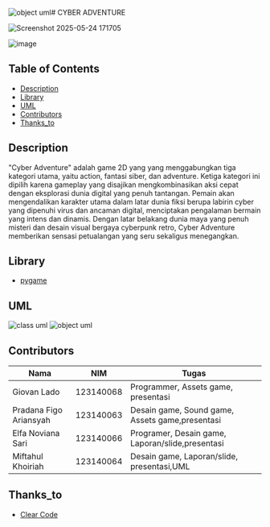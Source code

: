 ![object uml](https://github.com/user-attachments/assets/e2d0e268-2971-4eea-b7a7-31b7aae62b5f)# CYBER ADVENTURE

![Screenshot 2025-05-24 171705](https://github.com/user-attachments/assets/651232f9-6604-473e-9f27-2949652afa92)

![image](https://github.com/user-attachments/assets/0ec27b0b-11de-42d2-8780-a559db48a526)

## Table of Contents

- [Description](#Description)
- [Library](#Library)
- [UML](#UML)
- [Contributors](#Contributors)
- [Thanks_to](#Thanks_to)

## Description

"Cyber Adventure" adalah game 2D yang yang menggabungkan tiga kategori utama, yaitu action, fantasi siber, dan adventure. Ketiga kategori ini dipilih karena gameplay yang disajikan mengkombinasikan aksi cepat dengan eksplorasi dunia digital yang penuh tantangan. Pemain akan mengendalikan karakter utama dalam latar dunia fiksi berupa labirin cyber yang dipenuhi virus dan ancaman digital, menciptakan pengalaman bermain yang intens dan dinamis. Dengan latar belakang dunia maya yang penuh misteri dan desain visual bergaya cyberpunk retro, Cyber Adventure memberikan sensasi petualangan yang seru sekaligus menegangkan.

## Library

- [pygame](https://www.python.org/)

## UML
![class uml](https://github.com/user-attachments/assets/b5846a02-5b1f-4ec3-9006-25db91370cf2)
![object uml](https://github.com/user-attachments/assets/6549a4cc-2d2d-4ab4-a9e9-6d09ce43e6c4)


## Contributors

| Nama                   | NIM            | Tugas                                             |
|------------------------|----------------|---------------------------------------------------|
| Giovan Lado            | 123140068      |  Programmer, Assets game, presentasi              | 
| Pradana Figo Ariansyah | 123140063      |  Desain game, Sound game, Assets game,presentasi  |
| Elfa Noviana Sari      | 123140066      |  Programer, Desain game, Laporan/slide,presentasi |
| Miftahul Khoiriah      | 123140064      |  Desain game, Laporan/slide, presentasi,UML       |

## Thanks_to

- [Clear Code](https://www.youtube.com/@ClearCode)

